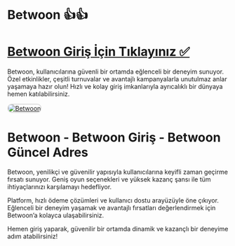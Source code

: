 # Betwoon 👍👍

# <a href="https://cutt.ly/BetwoonLink">Betwoon Giriş İçin Tıklayınız ✅</a>
Betwoon, kullanıcılarına güvenli bir ortamda eğlenceli bir deneyim sunuyor. Özel etkinlikler, çeşitli turnuvalar ve avantajlı kampanyalarla unutulmaz anlar yaşamaya hazır olun! Hızlı ve kolay giriş imkanlarıyla ayrıcalıklı bir dünyaya hemen katılabilirsiniz.

<a href="https://cutt.ly/BetwoonLink" title="Betwoon">
<img src="https://i.ibb.co/BtMhhf6/g-venligiris.jpg" alt="Betwoon" style="max-width: 100%; border: 2px solid #ddd; border-radius: 10px;">
</a>

# Betwoon - Betwoon Giriş - Betwoon Güncel Adres
Betwoon, yenilikçi ve güvenilir yapısıyla kullanıcılarına keyifli zaman geçirme fırsatı sunuyor. Geniş oyun seçenekleri ve yüksek kazanç şansı ile tüm ihtiyaçlarınızı karşılamayı hedefliyor. 

Platform, hızlı ödeme çözümleri ve kullanıcı dostu arayüzüyle öne çıkıyor. Eğlenceli bir deneyim yaşamak ve avantajlı fırsatları değerlendirmek için Betwoon’a kolayca ulaşabilirsiniz. 

Hemen giriş yaparak, güvenilir bir ortamda dinamik ve kazançlı bir deneyime adım atabilirsiniz!
